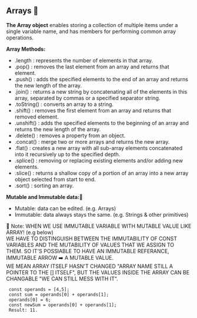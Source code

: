 ## Arrays :bug:
**The Array object** enables storing a collection of multiple items under a single variable name, and has members for performing common array operations.

**Array Methods:**
- .length : represents the number of elements in that array.
- .pop() : removes the last element from an array and returns that element.
- .push() : adds the specified elements to the end of an array and returns the new length of the array.
- .join() : returns a new string by concatenating all of the elements in this array, separated by commas or a specified separator string.
- .toString() : converts an array to a string.
- .shift() : removes the first element from an array and returns that removed element.
- .unshift() : adds the specified elements to the beginning of an array and returns the new length of the array.
- .delete() : removes a property from an object.
- .concat() : merge two or more arrays and returns the new array. 
- .flat() : creates a new array with all sub-array elements concatenated into it recursively up to the specified depth.
- .splice() : removing or replacing existing elements and/or adding new elements.
- .slice() : returns a shallow copy of a portion of an array into a new array object selected from start to end.
- .sort() : sorting an array.


**Mutable and Immutable data:**:cactus: 
- Mutable: data can be edited. (e.g. Arrays)
- Immutable: data always stays the same. (e.g. Strings & other primitives)

 💌 Note:
WHEN WE USE IMMUTABLE VARIABLE WITH MUTABLE VALUE LIKE ARRAY! (e.g below)
<br/> WE HAVE TO DISTINGUISH BETWEEN THE IMMUTABILITY OF CONST VARIABLES AND THE MUTABILITY OF VALUES THAT WE ASSIGN TO THEM. SO IT'S POSSIABLE TO HAVE AN IMMUTABLE REFERANCE, IMMUTABLE ARROW :arrow_right: A MUTABLE VALUE.<BR/> WE MEAN ARRAY ITSELF HASN'T CHANGED "ARRAY NAME STILL A POINTER TO THE [] ITSELF", BUT THE VALUES INSIDE THE ARRAY CAN BE CHANGABLE "WE CAN STILL MESS WITH IT". 
```
 const operands = [4,5];
 const sum = operands[0] + operands[1];
 operands[0] = 6;
 const newSum = operands[0] + operands[1];
 Result: 11.

